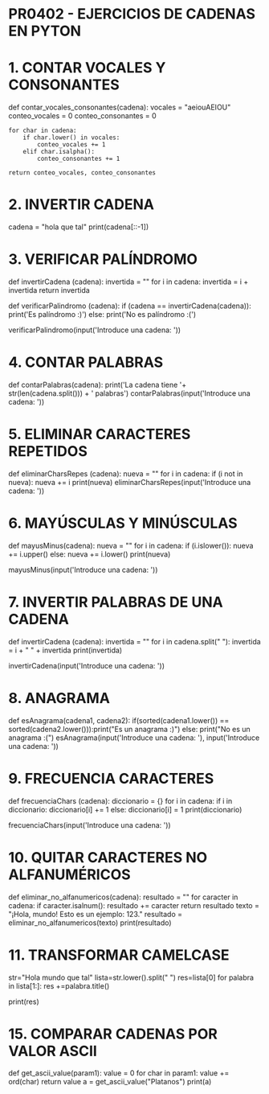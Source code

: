 # PR0402 - EJERCICIOS DE CADENAS EN PYTON

# 1. CONTAR VOCALES Y CONSONANTES
def contar_vocales_consonantes(cadena):
    vocales = "aeiouAEIOU"
    conteo_vocales = 0
    conteo_consonantes = 0
    
    for char in cadena:
        if char.lower() in vocales:
            conteo_vocales += 1
        elif char.isalpha():
            conteo_consonantes += 1
    
    return conteo_vocales, conteo_consonantes

# 2. INVERTIR CADENA
cadena = "hola que tal"
print(cadena[::-1])

# 3. VERIFICAR PALÍNDROMO

def invertirCadena (cadena):
    invertida = ""
    for i in cadena:
        invertida = i + invertida
    return invertida

def verificarPalindromo (cadena):
    if (cadena == invertirCadena(cadena)):
        print('Es palíndromo :)')
    else:
        print('No es palíndromo :(')

verificarPalindromo(input('Introduce una cadena: '))

# 4. CONTAR PALABRAS

def contarPalabras(cadena): print('La cadena tiene '+ str(len(cadena.split())) + ' palabras')
contarPalabras(input('Introduce una cadena: '))

# 5. ELIMINAR CARACTERES REPETIDOS

def eliminarCharsRepes (cadena):
    nueva = ""
    for i in cadena:
        if (i not in nueva): nueva += i
    print(nueva)
eliminarCharsRepes(input('Introduce una cadena: '))

# 6. MAYÚSCULAS Y MINÚSCULAS

def mayusMinus(cadena):
    nueva = ""
    for i in cadena:
        if (i.islower()):
            nueva += i.upper()
        else:
            nueva += i.lower()
    print(nueva)

mayusMinus(input('Introduce una cadena: '))

# 7. INVERTIR PALABRAS DE UNA CADENA

def invertirCadena (cadena):
    invertida = ""
    for i in cadena.split(" "): invertida = i + " " + invertida
    print(invertida)

invertirCadena(input('Introduce una cadena: '))

# 8. ANAGRAMA

def esAnagrama(cadena1, cadena2):
    if(sorted(cadena1.lower()) == sorted(cadena2.lower())):print("Es un anagrama :)")
    else: print("No es un anagrama :(")
esAnagrama(input('Introduce una cadena: '), input('Introduce una cadena: '))

# 9. FRECUENCIA CARACTERES

def frecuenciaChars (cadena):
    diccionario = {}
    for i in cadena:
        if i in diccionario:
            diccionario[i] += 1
        else:
            diccionario[i] = 1
    print(diccionario)


frecuenciaChars(input('Introduce una cadena: '))

# 10. QUITAR CARACTERES NO ALFANUMÉRICOS
def eliminar_no_alfanumericos(cadena):
    resultado = ""
    for caracter in cadena:
        if caracter.isalnum():
            resultado += caracter
    return resultado
texto = "¡Hola, mundo! Esto es un ejemplo: 123."
resultado = eliminar_no_alfanumericos(texto)
print(resultado)

# 11. TRANSFORMAR CAMELCASE
str="Hola mundo que tal"
lista=str.lower().split(" ")
res=lista[0]
for palabra in lista[1:]:
    res +=palabra.title()
    
print(res)

# 15. COMPARAR CADENAS POR VALOR ASCII
def get_ascii_value(param1):
    value = 0
    for char in param1:
        value += ord(char)
    return value
a = get_ascii_value("Platanos")
print(a)